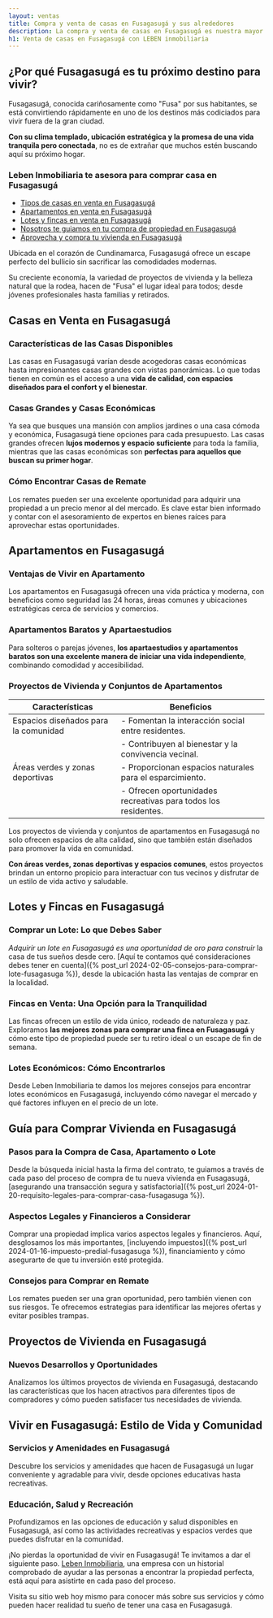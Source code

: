 ```yaml
---
layout: ventas
title: Compra y venta de casas en Fusagasugá y sus alrededores
description: La compra y venta de casas en Fusagasugá es nuestra mayor especialidad. ¿Necesitas comprar una casa? ¿O vas a vender la tuya? Leben Inmobiliaria te asesora.
h1: Venta de casas en Fusagasugá con LEBEN inmobiliaria
---
```

## ¿Por qué Fusagasugá es tu próximo destino para vivir?

Fusagasugá, conocida cariñosamente como "Fusa" por sus habitantes, se está convirtiendo rápidamente en uno de los destinos más codiciados para vivir fuera de la gran ciudad.

**Con su clima templado, ubicación estratégica y la promesa de una vida tranquila pero conectada**, no es de extrañar que muchos estén buscando aquí su próximo hogar.

### Leben Inmobiliaria te asesora para comprar casa en Fusagasugá

* [Tipos de casas en venta en Fusagasugá](#casas-en-venta-en-fusagasugá)
* [Apartamentos en venta en Fusagasugá](#apartamentos-en-fusagasugá)
* [Lotes y fincas en venta en Fusagasugá](#lotes-y-fincas-en-fusagasugá)
* [Nosotros te guiamos en tu compra de propiedad en Fusagasugá](#guía-para-comprar-vivienda-en-fusagasugá)
* [Aprovecha y compra tu vivienda en Fusagasugá](#vivir-en-fusagasugá-estilo-de-vida-y-comunidad)

Ubicada en el corazón de Cundinamarca, Fusagasugá ofrece un escape perfecto del bullicio sin sacrificar las comodidades modernas.

Su creciente economía, la variedad de proyectos de vivienda y la belleza natural que la rodea, hacen de "Fusa" el lugar ideal para todos; desde jóvenes profesionales hasta familias y retirados.

## Casas en Venta en Fusagasugá

### Características de las Casas Disponibles

Las casas en Fusagasugá varían desde acogedoras casas económicas hasta impresionantes casas grandes con vistas panorámicas. Lo que todas tienen en común es el acceso a una **vida de calidad, con espacios diseñados para el confort y el bienestar**.

### Casas Grandes y Casas Económicas

Ya sea que busques una mansión con amplios jardines o una casa cómoda y económica, Fusagasugá tiene opciones para cada presupuesto. Las casas grandes ofrecen **lujos modernos y espacio suficiente** para toda la familia, mientras que las casas económicas son **perfectas para aquellos que buscan su primer hogar**.

### Cómo Encontrar Casas de Remate

Los remates pueden ser una excelente oportunidad para adquirir una propiedad a un precio menor al del mercado. Es clave estar bien informado y contar con el asesoramiento de expertos en bienes raíces para aprovechar estas oportunidades.

## Apartamentos en Fusagasugá

### Ventajas de Vivir en Apartamento

Los apartamentos en Fusagasugá ofrecen una vida práctica y moderna, con beneficios como seguridad las 24 horas, áreas comunes y ubicaciones estratégicas cerca de servicios y comercios.

### Apartamentos Baratos y Apartaestudios

Para solteros o parejas jóvenes, **los apartaestudios y apartamentos baratos son una excelente manera de iniciar una vida independiente**, combinando comodidad y accesibilidad.

### Proyectos de Vivienda y Conjuntos de Apartamentos

| Características                             | Beneficios                                                |
|--------------------------------------------|-----------------------------------------------------------|
| Espacios diseñados para la comunidad        | - Fomentan la interacción social entre residentes.        |
|                                            | - Contribuyen al bienestar y la convivencia vecinal.       |
| Áreas verdes y zonas deportivas             | - Proporcionan espacios naturales para el esparcimiento.  |
|                                            | - Ofrecen oportunidades recreativas para todos los residentes. |

Los proyectos de vivienda y conjuntos de apartamentos en Fusagasugá no solo ofrecen espacios de alta calidad, sino que también están diseñados para promover la vida en comunidad.

**Con áreas verdes, zonas deportivas y espacios comunes**, estos proyectos brindan un entorno propicio para interactuar con tus vecinos y disfrutar de un estilo de vida activo y saludable.
  
## Lotes y Fincas en Fusagasugá

### Comprar un Lote: Lo que Debes Saber

*Adquirir un lote en Fusagasugá es una oportunidad de oro para construir* la casa de tus sueños desde cero. [Aquí te contamos qué consideraciones debes tener en cuenta]({% post_url 2024-02-05-consejos-para-comprar-lote-fusagasuga %}), desde la ubicación hasta las ventajas de comprar en la localidad.

### Fincas en Venta: Una Opción para la Tranquilidad

Las fincas ofrecen un estilo de vida único, rodeado de naturaleza y paz. Exploramos **las mejores zonas para comprar una finca en Fusagasugá** y cómo este tipo de propiedad puede ser tu retiro ideal o un escape de fin de semana.

### Lotes Económicos: Cómo Encontrarlos

Desde Leben Inmobiliaria te damos los mejores consejos para encontrar lotes económicos en Fusagasugá, incluyendo cómo navegar el mercado y qué factores influyen en el precio de un lote.

## Guía para Comprar Vivienda en Fusagasugá

### Pasos para la Compra de Casa, Apartamento o Lote

Desde la búsqueda inicial hasta la firma del contrato, te guiamos a través de cada paso del proceso de compra de tu nueva vivienda en Fusagasugá, [asegurando una transacción segura y satisfactoria]({% post_url 2024-01-20-requisito-legales-para-comprar-casa-fusagasuga %}).

### Aspectos Legales y Financieros a Considerar

Comprar una propiedad implica varios aspectos legales y financieros. Aquí, desglosamos los más importantes, [incluyendo impuestos]({% post_url 2024-01-16-impuesto-predial-fusagasuga %}), financiamiento y cómo asegurarte de que tu inversión esté protegida.

### Consejos para Comprar en Remate

Los remates pueden ser una gran oportunidad, pero también vienen con sus riesgos. Te ofrecemos estrategias para identificar las mejores ofertas y evitar posibles trampas.

## Proyectos de Vivienda en Fusagasugá

### Nuevos Desarrollos y Oportunidades

Analizamos los últimos proyectos de vivienda en Fusagasugá, destacando las características que los hacen atractivos para diferentes tipos de compradores y cómo pueden satisfacer tus necesidades de vivienda.

## Vivir en Fusagasugá: Estilo de Vida y Comunidad

### Servicios y Amenidades en Fusagasugá

Descubre los servicios y amenidades que hacen de Fusagasugá un lugar conveniente y agradable para vivir, desde opciones educativas hasta recreativas.

### Educación, Salud y Recreación

Profundizamos en las opciones de educación y salud disponibles en Fusagasugá, así como las actividades recreativas y espacios verdes que puedes disfrutar en la comunidad.

¡No pierdas la oportunidad de vivir en Fusagasugá! Te invitamos a dar el siguiente paso. [Leben Inmobiliaria]({{site.baseurl}}/), una empresa con un historial comprobado de ayudar a las personas a encontrar la propiedad perfecta, está aquí para asistirte en cada paso del proceso.

Visita su sitio web hoy mismo para conocer más sobre sus servicios y cómo pueden hacer realidad tu sueño de tener una casa en Fusagasugá.
  